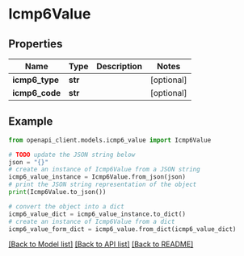 # Icmp6Value


## Properties

Name | Type | Description | Notes
------------ | ------------- | ------------- | -------------
**icmp6_type** | **str** |  | [optional] 
**icmp6_code** | **str** |  | [optional] 

## Example

```python
from openapi_client.models.icmp6_value import Icmp6Value

# TODO update the JSON string below
json = "{}"
# create an instance of Icmp6Value from a JSON string
icmp6_value_instance = Icmp6Value.from_json(json)
# print the JSON string representation of the object
print(Icmp6Value.to_json())

# convert the object into a dict
icmp6_value_dict = icmp6_value_instance.to_dict()
# create an instance of Icmp6Value from a dict
icmp6_value_form_dict = icmp6_value.from_dict(icmp6_value_dict)
```
[[Back to Model list]](../README.md#documentation-for-models) [[Back to API list]](../README.md#documentation-for-api-endpoints) [[Back to README]](../README.md)


